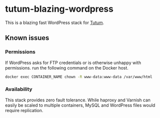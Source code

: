 # tutum-blazing-wordpress

This is a blazing fast WordPress stack for [Tutum](https://www.tutum.co/).

## Known issues

### Permissions

If WordPress asks for FTP credentials or is otherwise unhappy with permissions. run the following command on the Docker host.

```sh
docker exec CONTAINER_NAME chown -R www-data:www-data /var/www/html
```

### Availability

This stack provides zero fault tolerance. While haproxy and Varnish can easily be scaled to multiple containers,
MySQL and WordPress files would require replication.
